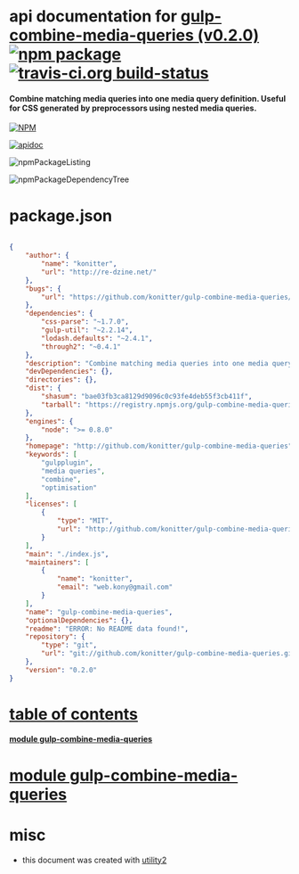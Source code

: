 # api documentation for  [gulp-combine-media-queries (v0.2.0)](http://github.com/konitter/gulp-combine-media-queries)  [![npm package](https://img.shields.io/npm/v/npmdoc-gulp-combine-media-queries.svg?style=flat-square)](https://www.npmjs.org/package/npmdoc-gulp-combine-media-queries) [![travis-ci.org build-status](https://api.travis-ci.org/npmdoc/node-npmdoc-gulp-combine-media-queries.svg)](https://travis-ci.org/npmdoc/node-npmdoc-gulp-combine-media-queries)
#### Combine matching media queries into one media query definition. Useful for CSS generated by preprocessors using nested media queries.

[![NPM](https://nodei.co/npm/gulp-combine-media-queries.png?downloads=true)](https://www.npmjs.com/package/gulp-combine-media-queries)

[![apidoc](https://npmdoc.github.io/node-npmdoc-gulp-combine-media-queries/build/screenCapture.buildNpmdoc.browser._2Fhome_2Ftravis_2Fbuild_2Fnpmdoc_2Fnode-npmdoc-gulp-combine-media-queries_2Ftmp_2Fbuild_2Fapidoc.html.png)](https://npmdoc.github.io/node-npmdoc-gulp-combine-media-queries/build/apidoc.html)

![npmPackageListing](https://npmdoc.github.io/node-npmdoc-gulp-combine-media-queries/build/screenCapture.npmPackageListing.svg)

![npmPackageDependencyTree](https://npmdoc.github.io/node-npmdoc-gulp-combine-media-queries/build/screenCapture.npmPackageDependencyTree.svg)



# package.json

```json

{
    "author": {
        "name": "konitter",
        "url": "http://re-dzine.net/"
    },
    "bugs": {
        "url": "https://github.com/konitter/gulp-combine-media-queries/issues"
    },
    "dependencies": {
        "css-parse": "~1.7.0",
        "gulp-util": "~2.2.14",
        "lodash.defaults": "~2.4.1",
        "through2": "~0.4.1"
    },
    "description": "Combine matching media queries into one media query definition. Useful for CSS generated by preprocessors using nested media queries.",
    "devDependencies": {},
    "directories": {},
    "dist": {
        "shasum": "bae03fb3ca8129d9096c0c93fe4deb55f3cb411f",
        "tarball": "https://registry.npmjs.org/gulp-combine-media-queries/-/gulp-combine-media-queries-0.2.0.tgz"
    },
    "engines": {
        "node": ">= 0.8.0"
    },
    "homepage": "http://github.com/konitter/gulp-combine-media-queries",
    "keywords": [
        "gulpplugin",
        "media queries",
        "combine",
        "optimisation"
    ],
    "licenses": [
        {
            "type": "MIT",
            "url": "http://github.com/konitter/gulp-combine-media-queries/raw/master/LICENSE"
        }
    ],
    "main": "./index.js",
    "maintainers": [
        {
            "name": "konitter",
            "email": "web.kony@gmail.com"
        }
    ],
    "name": "gulp-combine-media-queries",
    "optionalDependencies": {},
    "readme": "ERROR: No README data found!",
    "repository": {
        "type": "git",
        "url": "git://github.com/konitter/gulp-combine-media-queries.git"
    },
    "version": "0.2.0"
}
```



# <a name="apidoc.tableOfContents"></a>[table of contents](#apidoc.tableOfContents)

#### [module gulp-combine-media-queries](#apidoc.module.gulp-combine-media-queries)



# <a name="apidoc.module.gulp-combine-media-queries"></a>[module gulp-combine-media-queries](#apidoc.module.gulp-combine-media-queries)



# misc
- this document was created with [utility2](https://github.com/kaizhu256/node-utility2)
